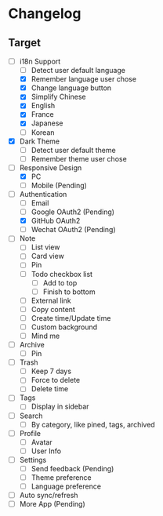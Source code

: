 # Changelog

## Target

- [ ] i18n Support
  - [ ] Detect user default language
  - [x] Remember language user chose
  - [x] Change language button
  - [x] Simplify Chinese
  - [x] English
  - [x] France
  - [x] Japanese
  - [ ] Korean
- [x] Dark Theme
  - [ ] Detect user default theme
  - [ ] Remember theme user chose
- [ ] Responsive Design
  - [x] PC
  - [ ] Mobile (Pending)
- [ ] Authentication
  - [ ] Email
  - [ ] Google OAuth2 (Pending)
  - [x] GitHub OAuth2
  - [ ] Wechat OAuth2 (Pending)
- [ ] Note
  - [ ] List view
  - [ ] Card view
  - [ ] Pin
  - [ ] Todo checkbox list
    - [ ] Add to top
    - [ ] Finish to bottom
  - [ ] External link
  - [ ] Copy content
  - [ ] Create time/Update time
  - [ ] Custom background
  - [ ] Mind me
- [ ] Archive
  - [ ] Pin
- [ ] Trash
  - [ ] Keep 7 days
  - [ ] Force to delete
  - [ ] Delete time
- [ ] Tags
  - [ ] Display in sidebar
- [ ] Search
  - [ ] By category, like pined, tags, archived
- [ ] Profile
  - [ ] Avatar
  - [ ] User Info
- [ ] Settings
  - [ ] Send feedback (Pending)
  - [ ] Theme preference
  - [ ] Language preference
- [ ] Auto sync/refresh
- [ ] More App (Pending)

